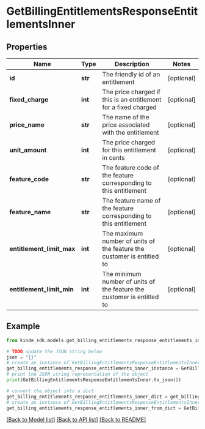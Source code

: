 # GetBillingEntitlementsResponseEntitlementsInner


## Properties

Name | Type | Description | Notes
------------ | ------------- | ------------- | -------------
**id** | **str** | The friendly id of an entitlement | [optional] 
**fixed_charge** | **int** | The price charged if this is an entitlement for a fixed charged | [optional] 
**price_name** | **str** | The name of the price associated with the entitlement | [optional] 
**unit_amount** | **int** | The price charged for this entitlement in cents | [optional] 
**feature_code** | **str** | The feature code of the feature corresponding to this entitlement | [optional] 
**feature_name** | **str** | The feature name of the feature corresponding to this entitlement | [optional] 
**entitlement_limit_max** | **int** | The maximum number of units of the feature the customer is entitled to | [optional] 
**entitlement_limit_min** | **int** | The minimum number of units of the feature the customer is entitled to | [optional] 

## Example

```python
from kinde_sdk.models.get_billing_entitlements_response_entitlements_inner import GetBillingEntitlementsResponseEntitlementsInner

# TODO update the JSON string below
json = "{}"
# create an instance of GetBillingEntitlementsResponseEntitlementsInner from a JSON string
get_billing_entitlements_response_entitlements_inner_instance = GetBillingEntitlementsResponseEntitlementsInner.from_json(json)
# print the JSON string representation of the object
print(GetBillingEntitlementsResponseEntitlementsInner.to_json())

# convert the object into a dict
get_billing_entitlements_response_entitlements_inner_dict = get_billing_entitlements_response_entitlements_inner_instance.to_dict()
# create an instance of GetBillingEntitlementsResponseEntitlementsInner from a dict
get_billing_entitlements_response_entitlements_inner_from_dict = GetBillingEntitlementsResponseEntitlementsInner.from_dict(get_billing_entitlements_response_entitlements_inner_dict)
```
[[Back to Model list]](../README.md#documentation-for-models) [[Back to API list]](../README.md#documentation-for-api-endpoints) [[Back to README]](../README.md)


